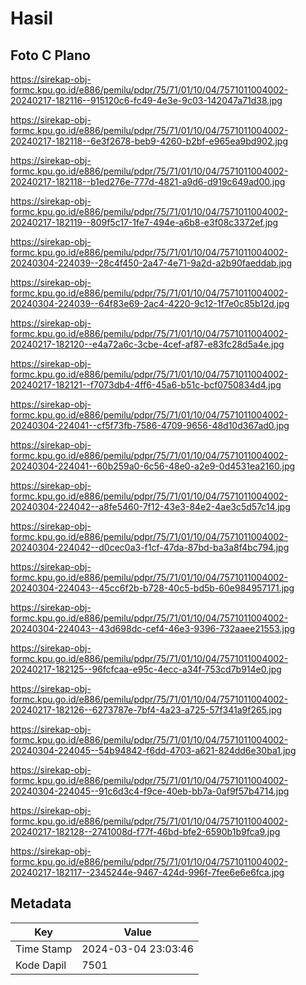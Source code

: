 # Hasil

## Foto C Plano

https://sirekap-obj-formc.kpu.go.id/e886/pemilu/pdpr/75/71/01/10/04/7571011004002-20240217-182116--915120c6-fc49-4e3e-9c03-142047a71d38.jpg

https://sirekap-obj-formc.kpu.go.id/e886/pemilu/pdpr/75/71/01/10/04/7571011004002-20240217-182118--6e3f2678-beb9-4260-b2bf-e965ea9bd902.jpg

https://sirekap-obj-formc.kpu.go.id/e886/pemilu/pdpr/75/71/01/10/04/7571011004002-20240217-182118--b1ed276e-777d-4821-a9d6-d919c649ad00.jpg

https://sirekap-obj-formc.kpu.go.id/e886/pemilu/pdpr/75/71/01/10/04/7571011004002-20240217-182119--809f5c17-1fe7-494e-a6b8-e3f08c3372ef.jpg

https://sirekap-obj-formc.kpu.go.id/e886/pemilu/pdpr/75/71/01/10/04/7571011004002-20240304-224039--28c4f450-2a47-4e71-9a2d-a2b90faeddab.jpg

https://sirekap-obj-formc.kpu.go.id/e886/pemilu/pdpr/75/71/01/10/04/7571011004002-20240304-224039--64f83e69-2ac4-4220-9c12-1f7e0c85b12d.jpg

https://sirekap-obj-formc.kpu.go.id/e886/pemilu/pdpr/75/71/01/10/04/7571011004002-20240217-182120--e4a72a6c-3cbe-4cef-af87-e83fc28d5a4e.jpg

https://sirekap-obj-formc.kpu.go.id/e886/pemilu/pdpr/75/71/01/10/04/7571011004002-20240217-182121--f7073db4-4ff6-45a6-b51c-bcf0750834d4.jpg

https://sirekap-obj-formc.kpu.go.id/e886/pemilu/pdpr/75/71/01/10/04/7571011004002-20240304-224041--cf5f73fb-7586-4709-9656-48d10d367ad0.jpg

https://sirekap-obj-formc.kpu.go.id/e886/pemilu/pdpr/75/71/01/10/04/7571011004002-20240304-224041--60b259a0-6c56-48e0-a2e9-0d4531ea2160.jpg

https://sirekap-obj-formc.kpu.go.id/e886/pemilu/pdpr/75/71/01/10/04/7571011004002-20240304-224042--a8fe5460-7f12-43e3-84e2-4ae3c5d57c14.jpg

https://sirekap-obj-formc.kpu.go.id/e886/pemilu/pdpr/75/71/01/10/04/7571011004002-20240304-224042--d0cec0a3-f1cf-47da-87bd-ba3a8f4bc794.jpg

https://sirekap-obj-formc.kpu.go.id/e886/pemilu/pdpr/75/71/01/10/04/7571011004002-20240304-224043--45cc6f2b-b728-40c5-bd5b-60e984957171.jpg

https://sirekap-obj-formc.kpu.go.id/e886/pemilu/pdpr/75/71/01/10/04/7571011004002-20240304-224043--43d698dc-cef4-46e3-9396-732aaee21553.jpg

https://sirekap-obj-formc.kpu.go.id/e886/pemilu/pdpr/75/71/01/10/04/7571011004002-20240217-182125--96fcfcaa-e95c-4ecc-a34f-753cd7b914e0.jpg

https://sirekap-obj-formc.kpu.go.id/e886/pemilu/pdpr/75/71/01/10/04/7571011004002-20240217-182126--6273787e-7bf4-4a23-a725-57f341a9f265.jpg

https://sirekap-obj-formc.kpu.go.id/e886/pemilu/pdpr/75/71/01/10/04/7571011004002-20240304-224045--54b94842-f6dd-4703-a621-824dd6e30ba1.jpg

https://sirekap-obj-formc.kpu.go.id/e886/pemilu/pdpr/75/71/01/10/04/7571011004002-20240304-224045--91c6d3c4-f9ce-40eb-bb7a-0af9f57b4714.jpg

https://sirekap-obj-formc.kpu.go.id/e886/pemilu/pdpr/75/71/01/10/04/7571011004002-20240217-182128--2741008d-f77f-46bd-bfe2-6590b1b9fca9.jpg

https://sirekap-obj-formc.kpu.go.id/e886/pemilu/pdpr/75/71/01/10/04/7571011004002-20240217-182117--2345244e-9467-424d-996f-7fee6e6e6fca.jpg


## Metadata

| Key        | Value               |
| ---------- | ------------------- |
| Time Stamp | 2024-03-04 23:03:46 |
| Kode Dapil | 7501                |



